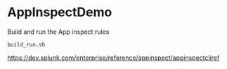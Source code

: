 # AppInspectDemo

Build and run the App inspect rules

``` build_run.sh ```

https://dev.splunk.com/enterprise/reference/appinspect/appinspectcliref